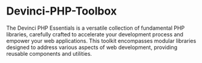 # Devinci-PHP-Toolbox
The Devinci PHP Essentials is a versatile collection of fundamental PHP libraries, carefully crafted to accelerate your development process and empower your web applications. This toolkit encompasses modular libraries designed to address various aspects of web development, providing reusable components and utilities.
